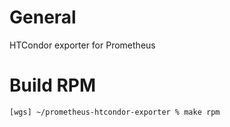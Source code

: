 # General

HTCondor exporter for Prometheus

# Build RPM

```shell
[wgs] ~/prometheus-htcondor-exporter % make rpm
```
